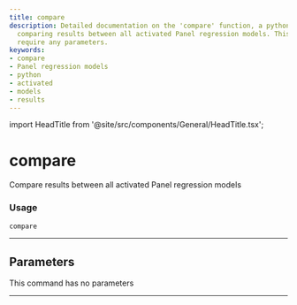 ```yaml
---
title: compare
description: Detailed documentation on the 'compare' function, a python command for
  comparing results between all activated Panel regression models. This function doesn't
  require any parameters.
keywords:
- compare
- Panel regression models
- python
- activated
- models
- results
---
```


import HeadTitle from '@site/src/components/General/HeadTitle.tsx';

<HeadTitle title="compare - Econometrics - Reference | OpenBB Terminal Docs" />

# compare

Compare results between all activated Panel regression models

### Usage

```python
compare
```

---

## Parameters

This command has no parameters


---
